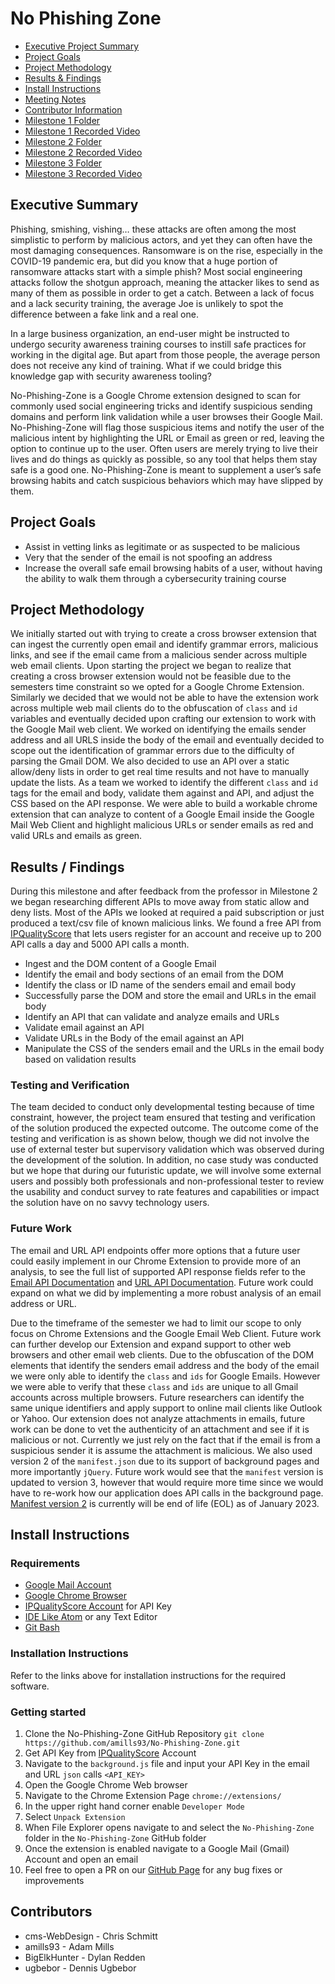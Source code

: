 # No Phishing Zone

- [Executive Project Summary](#executive-project-summary)
- [Project Goals](#project-goals)
- [Project Methodology](#project-methodology)
- [Results & Findings](#results-/-findings)
- [Install Instructions](#install-instructions)
- [Meeting Notes](https://github.com/amills93/No-Phishing-Zone/tree/main/MeetingNotes)
- [Contributor Information](#Contributors)
- [Milestone 1 Folder](https://github.com/amills93/No-Phishing-Zone/tree/main/Milestone_1)
- [Milestone 1 Recorded Video](https://use.vg/eRSDe9)
- [Milestone 2 Folder](https://github.com/amills93/No-Phishing-Zone/tree/main/Milestone_2)
- [Milestone 2 Recorded Video](https://use.vg/52Yw98)
- [Milestone 3 Folder](https://github.com/amills93/No-Phishing-Zone/tree/main/Milestone_3)
- [Milestone 3 Recorded Video](https://app.vidgrid.com/view/CIyM4sw59CXE/)

## Executive Summary
Phishing, smishing, vishing… these attacks are often among the most simplistic to perform by malicious actors, and yet they can often have the most damaging consequences. Ransomware is on the rise, especially in the COVID-19 pandemic era, but did you know that a huge portion of ransomware attacks start with a simple phish? Most social engineering attacks follow the shotgun approach, meaning the attacker likes to send as many of them as possible in order to get a catch. Between a lack of focus and a lack security training, the average Joe is unlikely to spot the difference between a fake link and a real one.  

In a large business organization, an end-user might be instructed to undergo security awareness training courses to instill safe practices for working in the digital age.  But apart from those people, the average person does not receive any kind of training.  What if we could bridge this knowledge gap with security awareness tooling?

No-Phishing-Zone is a Google Chrome extension designed to scan for commonly used social engineering tricks and identify suspicious sending domains and perform link validation while a user browses their Google Mail. No-Phishing-Zone will flag those suspicious items and notify the user of the malicious intent by highlighting the URL or Email as green or red, leaving the option to continue up to the user. Often users are merely trying to live their lives and do things as quickly as possible, so any tool that helps them stay safe is a good one.  No-Phishing-Zone is meant to supplement a user’s safe browsing habits and catch suspicious behaviors which may have slipped by them.

## Project Goals
*	Assist in vetting links as legitimate or as suspected to be malicious
*	Very that the sender of the email is not spoofing an address
*	Increase the overall safe email browsing habits of a user, without having the ability to walk them through a cybersecurity training course

## Project Methodology
We initially started out with trying to create a cross browser extension that can ingest the currently open email and identify grammar errors, malicious links, and see if the email came from a malicious sender across multiple web email clients. Upon starting the project we began to realize that creating a cross browser extension would not be feasible due to the semesters time constraint so we opted for a Google Chrome Extension. Similarly we decided that we would not be able to have the extension work across multiple web mail clients do to the obfuscation of `class` and `id` variables and eventually decided upon crafting our extension to work with the Google Mail web client. We worked on identifying the emails sender address and all URLS inside the body of the email and eventually decided to scope out the identification of grammar errors due to the difficulty of parsing the Gmail DOM. We also decided to use an API over a static allow/deny lists in order to get real time results and not have to manually update the lists. As a team we worked to identify the different `class` and `id` tags for the email and body, validate them against and API, and adjust the CSS based on the API response. We were able to build a workable chrome extension that can analyze to content of a Google Email inside the Google Mail Web Client and highlight malicious URLs or sender emails as red and valid URLs and emails as green.

## Results / Findings
During this milestone and after feedback from the professor in Milestone 2 we began researching different APIs to move away from static allow and deny lists. Most of the APIs we looked at required a paid subscription or just produced a text/csv file of known malicious links. We found a free API from [IPQualityScore](https://www.ipqualityscore.com/) that lets users register for an account and receive up to 200 API calls a day and 5000 API calls a month.

* Ingest and the DOM content of a Google Email
* Identify the email and body sections of an email from the DOM
* Identify the class or ID name of the senders email and email body
* Successfully parse the DOM and store the email and URLs in the email body
* Identify an API that can validate and analyze emails and URLs
* Validate email against an API
* Validate URLs in the Body of the email against an API
* Manipulate the CSS of the senders email and the URLs in the email body based on validation results

### Testing and Verification
The team decided to conduct only developmental testing because of time constraint, however, the project team ensured that testing and verification of the solution produced the expected outcome. The outcome come of the testing and verification is as shown below, though we did not involve the use of external tester but supervisory validation which was observed during the development of the solution. In addition, no case study was conducted but we hope that during our futuristic update, we will involve some external users and possibly both professionals and non-professional tester to review the usability and conduct survey to rate features and capabilities or impact the solution have on no savvy technology users.

### Future Work
The email and URL API endpoints offer more options that a future user could easily implement in our Chrome Extension to provide more of an analysis, to see the full list of supported API response fields refer to the [Email API Documentation](https://www.ipqualityscore.com/documentation/email-validation/overview) and [URL API Documentation](https://www.ipqualityscore.com/documentation/malicious-url-scanner-api/overview). Future work could expand on what we did by implementing a more robust analysis of an email address or URL.

Due to the timeframe of the semester we had to limit our scope to only focus on Chrome Extensions and the Google Email Web Client. Future work can further develop our Extension and expand support to other web browsers and other email web clients. Due to the obfuscation of the DOM elements that identify the senders email address and the body of the email we were only able to identify the `class` and `ids` for Google Emails. However we were able to verify that these `class` and `ids` are unique to all Gmail accounts across multiple browsers. Future researchers can identify the same unique identifiers and apply support to online mail clients like Outlook or Yahoo. Our extension does not analyze attachments in emails, future work can be done to vet the authenticity of an attachment and see if it is malicious or not. Currently we just rely on the fact that if the email is from a suspicious sender it is assume the attachment is malicious. We also used version 2 of the `manifest.json` due to its support of background pages and more importantly `jQuery`. Future work would see that the `manifest` version is updated to version 3, however that would require more time since we would have to re-work how our application does API calls in the background page. [Manifest version 2](https://developer.chrome.com/blog/mv2-transition/) is currently will be end of life (EOL) as of January 2023.

## Install Instructions
### Requirements
* [Google Mail Account](https://support.google.com/mail/answer/56256?hl=en)
* [Google Chrome Browser](https://www.google.com/chrome/index.html?msclkid=f61664c0b52a11eca13a87e11c8e1852)
* [IPQualityScore Account](https://www.ipqualityscore.com/create-account) for API Key
* [IDE Like Atom](https://atom.io/) or any Text Editor
* [Git Bash](https://git-scm.com/downloads)

### Installation Instructions
Refer to the links above for installation instructions for the required software.

### Getting started
1. Clone the No-Phishing-Zone GitHub Repository `git clone https://github.com/amills93/No-Phishing-Zone.git`
2. Get API Key from [IPQualityScore](https://www.ipqualityscore.com/create-account) Account
3. Navigate to the `background.js` file and input your API Key in the email and URL `json` calls `<API_KEY>`
4. Open the Google Chrome Web browser
5. Navigate to the Chrome Extension Page `chrome://extensions/`
6. In the upper right hand corner enable `Developer Mode`
7. Select `Unpack Extension`
8. When File Explorer opens navigate to and select the `No-Phishing-Zone` folder in the `No-Phishing-Zone` GitHub folder
9. Once the extension is enabled navigate to a Google Mail (Gmail) Account and open an email
10. Feel free to open a PR on our [GitHub Page](https://github.com/amills93/No-Phishing-Zone) for any bug fixes or improvements

## Contributors
* cms-WebDesign - Chris Schmitt
* amills93 - Adam Mills
* BigElkHunter - Dylan Redden
* ugbebor - Dennis Ugbebor
